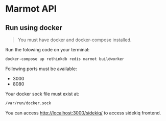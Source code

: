 # Marmot API

## Run using docker

> You must have docker and docker-compose installed.

Run the folowing code on your terminal:

```bash
docker-compose up rethinkdb redis marmot buildworker
```

Following ports must be available:
* 3000
* 8080

Your docker sock file must exist at:

```bash
/var/run/docker.sock
```

You can access [http://localhost:3000/sidekiq/](http://localhost:3000/sidekiq/) to access sidekiq frontend.